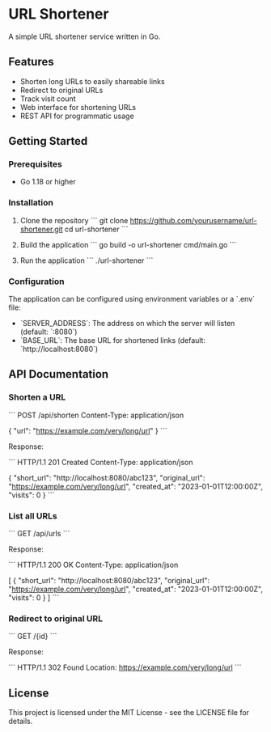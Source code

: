 # URL Shortener

A simple URL shortener service written in Go.

## Features

- Shorten long URLs to easily shareable links
- Redirect to original URLs
- Track visit count
- Web interface for shortening URLs
- REST API for programmatic usage

## Getting Started

### Prerequisites

- Go 1.18 or higher

### Installation

1. Clone the repository
   \`\`\`
   git clone https://github.com/yourusername/url-shortener.git
   cd url-shortener
   \`\`\`

2. Build the application
   \`\`\`
   go build -o url-shortener cmd/main.go
   \`\`\`

3. Run the application
   \`\`\`
   ./url-shortener
   \`\`\`

### Configuration

The application can be configured using environment variables or a \`.env\` file:

- \`SERVER_ADDRESS\`: The address on which the server will listen (default: \`:8080\`)
- \`BASE_URL\`: The base URL for shortened links (default: \`http://localhost:8080\`)

## API Documentation

### Shorten a URL

\`\`\`
POST /api/shorten
Content-Type: application/json

{
  "url": "https://example.com/very/long/url"
}
\`\`\`

Response:

\`\`\`
HTTP/1.1 201 Created
Content-Type: application/json

{
  "short_url": "http://localhost:8080/abc123",
  "original_url": "https://example.com/very/long/url",
  "created_at": "2023-01-01T12:00:00Z",
  "visits": 0
}
\`\`\`

### List all URLs

\`\`\`
GET /api/urls
\`\`\`

Response:

\`\`\`
HTTP/1.1 200 OK
Content-Type: application/json

[
  {
    "short_url": "http://localhost:8080/abc123",
    "original_url": "https://example.com/very/long/url",
    "created_at": "2023-01-01T12:00:00Z",
    "visits": 0
  }
]
\`\`\`

### Redirect to original URL

\`\`\`
GET /{id}
\`\`\`

Response:

\`\`\`
HTTP/1.1 302 Found
Location: https://example.com/very/long/url
\`\`\`

## License

This project is licensed under the MIT License - see the LICENSE file for details.